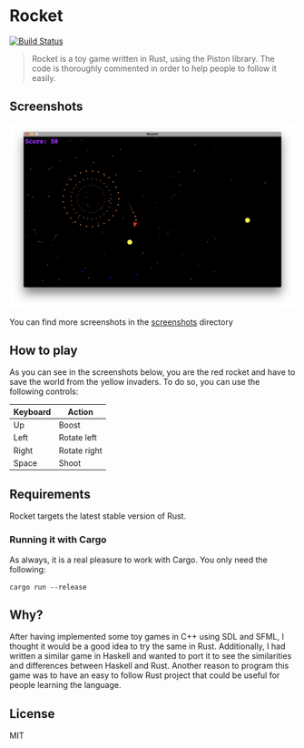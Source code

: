 Rocket
======

[![Build Status](https://travis-ci.org/aochagavia/rocket.svg)](https://travis-ci.org/aochagavia/rocket)

> Rocket is a toy game written in Rust, using the Piston library. The code is thoroughly commented in order to help people to follow it easily.

## Screenshots

![Screenshot](screenshots/gameplay2.png)

You can find more screenshots in the [screenshots] directory

[screenshots]: screenshots/

## How to play

As you can see in the screenshots below, you are the red rocket and have to save the world from the yellow invaders. To do so, you can use the following controls:

Keyboard | Action
-------- | ------------
Up       | Boost
Left     | Rotate left
Right    | Rotate right
Space    | Shoot

## Requirements

Rocket targets the latest stable version of Rust.

### Running it with Cargo

As always, it is a real pleasure to work with Cargo. You only need the following:

```
cargo run --release
```

## Why?

After having implemented some toy games in C++ using SDL and SFML, I thought it would be a good idea to try the same in Rust. Additionally, I had written a similar game in Haskell and wanted to port it to see the similarities and differences between Haskell and Rust. Another reason to program this game was to have an easy to follow Rust project that could be useful for people learning the language.

## License

MIT
